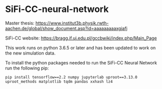 # SiFi-CC-neural-network

Master thesis: https://www.institut3b.physik.rwth-aachen.de/global/show_document.asp?id=aaaaaaaaaxgjafj

SiFi-CC website: https://bragg.if.uj.edu.pl/gccbwiki/index.php/Main_Page

This work runs on python 3.6.5 or later and has been updated to work on the new simulation data.

To install the python packages needed to run the SiFi-CC Neural Network run the following pip:

`pip install tensorflow==2.2 numpy jupyterlab uproot==3.13.0 uproot_methods matplotlib tqdm pandas xxhash lz4`